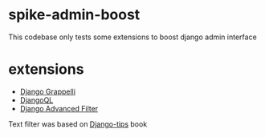 # spike-admin-boost
This codebase only tests some extensions to boost django admin interface

# extensions
* [Django Grappelli](https://django-grappelli.readthedocs.io/en/latest/index.html)
* [DjangoQL](https://github.com/ivelum/djangoql)
* [Django Advanced Filter](https://github.com/modlinltd/django-advanced-filters)

Text filter was based on [Django-tips](https://django-tips.avilpage.com/en/latest/admin_filter.html#custom-text-filter) book 
